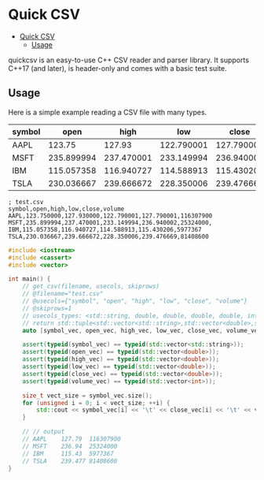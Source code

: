 # Quick CSV

- [Quick CSV](#quick-csv)
  - [Usage](#usage)

quickcsv is an easy-to-use C++ CSV reader and parser library. It supports C++17 (and later), is header-only and comes with a basic test suite.

## Usage

Here is a simple example reading a CSV file with many types.

| symbol | open       | high       | low        | close      | volume    |
|--------|------------|------------|------------|------------|-----------|
| AAPL   | 123.75     | 127.93     | 122.790001 | 127.790001 | 116307900 |
| MSFT   | 235.899994 | 237.470001 | 233.149994 | 236.940002 | 25324000  |
| IBM    | 115.057358 | 116.940727 | 114.588913 | 115.430206 | 5977367   |
| TSLA   | 230.036667 | 239.666672 | 228.350006 | 239.476669 | 81408600  |

```csv
; test.csv
symbol,open,high,low,close,volume
AAPL,123.750000,127.930000,122.790001,127.790001,116307900
MSFT,235.899994,237.470001,233.149994,236.940002,25324000,
IBM,115.057358,116.940727,114.588913,115.430206,5977367
TSLA,230.036667,239.666672,228.350006,239.476669,81408600
```

```cpp
#include <iostream>
#include <cassert>
#include <vector>

int main() {
    // get_csv(filename, usecols, skiprows)
    // @filename="test.csv"
    // @usecols={"symbol", "open", "high", "low", "close", "volume"}
    // @skiprows=1
    // usecols_types: <std::string, double, double, double, double, int> 
    // return std::tuple<std::vector<std::string>,std::vector<double>,std::vector<double>,std::vector<double>,std::vector<double>,std::vector<int>>
    auto [symbol_vec, open_vec, high_vec, low_vec, close_vec, volume_vec] = get_csv<std::string, double, double, double, double, int>("test.csv", {"symbol", "open", "high", "low", "close", "volume"}, 1);

    assert(typeid(symbol_vec) == typeid(std::vector<std::string>));
    assert(typeid(open_vec) == typeid(std::vector<double>));
    assert(typeid(high_vec) == typeid(std::vector<double>));
    assert(typeid(low_vec) == typeid(std::vector<double>));
    assert(typeid(close_vec) == typeid(std::vector<double>));
    assert(typeid(volume_vec) == typeid(std::vector<int>));

    size_t vect_size = symbol_vec.size();
    for (unsigned i = 0; i < vect_size; ++i) {
        std::cout << symbol_vec[i] << '\t' << close_vec[i] << '\t' << volume_vec[i] << '\n';
    }

    // // output
    // AAPL    127.79  116307900
    // MSFT    236.94  25324000
    // IBM     115.43  5977367
    // TSLA    239.477 81408600
}
```

